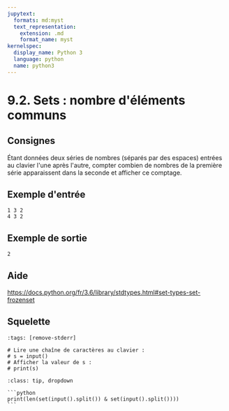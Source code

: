 ```yaml
---
jupytext:
  formats: md:myst
  text_representation:
    extension: .md
    format_name: myst
kernelspec:
  display_name: Python 3
  language: python
  name: python3
---
```


# 9.2. Sets : nombre d'éléments communs

## Consignes

Étant données deux séries de nombres (séparés par des espaces) entrées au clavier l'une après l'autre, compter combien de nombres de la première série apparaissent dans la seconde et afficher ce comptage.

## Exemple d'entrée

```
1 3 2
4 3 2
```

## Exemple de sortie

```
2
```

## Aide

https://docs.python.org/fr/3.6/library/stdtypes.html#set-types-set-frozenset

## Squelette

```{code-cell} python
:tags: [remove-stderr]

# Lire une chaîne de caractères au clavier :
# s = input()
# Afficher la valeur de s :
# print(s)
```

````{admonition} Cliquez ici pour voir la solution
:class: tip, dropdown

```python
print(len(set(input().split()) & set(input().split())))
```
````
